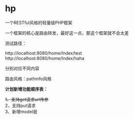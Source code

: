 # hp
一个RESTful风格的轻量级PHP框架

一个框架的核心是路由转发，最好这一点，那这个框架就不会太差

测试路径：       

http://localhost:8080/home/Index/test            
http://localhost:8080/home/Index/haha

分别对应不同内容

路由风格：pathinfo风格

**计划新增功能顺序表：**

~~1、支持get请求url传参~~      
2、支持put请求       
3、新增model层      

